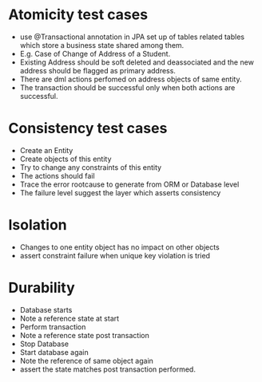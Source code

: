 # Atomicity test cases

- use @Transactional annotation in JPA set up of tables related tables which store a business state shared among them.
- E.g. Case of Change of Address of a Student.
- Existing Address should be soft deleted and deassociated and the new address should be flagged as primary address.
- There are dml actions perfomed on address objects of same entity.
- The transaction should be successful only when both actions are successful.

# Consistency test cases

- Create an Entity
- Create objects of this entity
- Try to change any constraints of this entity
- The actions should fail
- Trace the error rootcause to generate from ORM or Database level
- The failure level suggest the layer which asserts consistency

# Isolation

- Changes to one entity object has no impact on other objects
- assert constraint failure when unique key violation is tried

# Durability

- Database starts
- Note a reference state at start
- Perform transaction
- Note a reference state post transaction
- Stop Database
- Start database again
- Note the reference of same object again
- assert the state matches post transaction performed.
